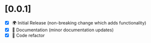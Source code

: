 # [0.0.1]

- [x] 🌍 Initial Release (non-breaking change which adds functionality)
- [x] 📝 Documentation (minor documentation updates)
- [x] 🧹 Code refactor
